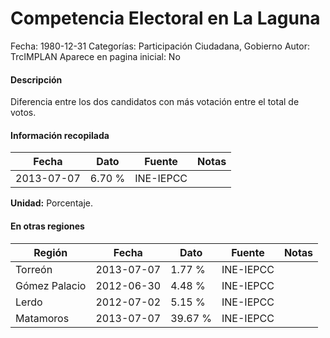 Competencia Electoral en La Laguna
=====

Fecha: 1980-12-31
Categorías: Participación Ciudadana, Gobierno
Autor: TrcIMPLAN
Aparece en pagina inicial: No

#### Descripción

Diferencia entre los dos candidatos con más votación entre el total de votos.

#### Información recopilada

<table class="table table-hover table-bordered matriz">
<thead>
<tr>
<th>Fecha</th>
<th>Dato</th>
<th>Fuente</th>
<th>Notas</th>
</tr>
</thead>
<tbody>
<tr>
<td>2013-07-07</td>
<td class="derecha">6.70 %</td>
<td>INE-IEPCC</td>
<td></td>
</tr>
</tbody>
</table>

<b>Unidad:</b> Porcentaje.




#### En otras regiones

<table class="table table-hover table-bordered matriz">
<thead>
<tr>
<th>Región</th>
<th>Fecha</th>
<th>Dato</th>
<th>Fuente</th>
<th>Notas</th>
</tr>
</thead>
<tbody>
<tr>
<td>Torreón</td>
<td>2013-07-07</td>
<td class="derecha">1.77 %</td>
<td>INE-IEPCC</td>
<td></td>
</tr>
<tr>
<td>Gómez Palacio</td>
<td>2012-06-30</td>
<td class="derecha">4.48 %</td>
<td>INE-IEPCC</td>
<td></td>
</tr>
<tr>
<td>Lerdo</td>
<td>2012-07-02</td>
<td class="derecha">5.15 %</td>
<td>INE-IEPCC</td>
<td></td>
</tr>
<tr>
<td>Matamoros</td>
<td>2013-07-07</td>
<td class="derecha">39.67 %</td>
<td>INE-IEPCC</td>
<td></td>
</tr>
</tbody>
</table>

